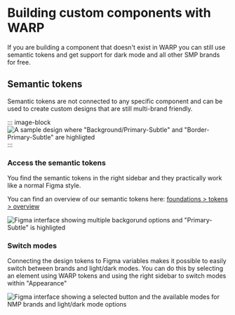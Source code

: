 # Building custom components with WARP
If you are building a component that doesn't exist in WARP you can still use semantic tokens and get support for dark mode and all other SMP brands for free.

## Semantic tokens
Semantic tokens are not connected to any specific component and can be used to create custom designs that are still multi-brand friendly.

::: image-block
![A sample design where "Background/Primary-Subtle" and "Border-Primary-Subtle" are highligted](/get-started/custom-components-and-design.png)
:::

### Access the semantic tokens
You find the semantic tokens in the right sidebar and they practically work like a normal Figma style.

You can find an overview of our semantic tokens here: [foundations > tokens > overview](../../../foundations/tokens/overview/index.md)

![Figma interface showing multiple backgorund options and "Primary-Subtle" is highligted](/get-started/access-the-semantic-tokens.png)

### Switch modes
Connecting the design tokens to Figma variables makes it possible to easily switch between brands and light/dark modes. You can do this by selecting an element using WARP tokens and using the right sidebar to switch modes within "Appearance"

![Figma interface showing a selected button and the available modes for NMP brands and light/dark mode options](/foundations/figma-button-modes.png)
